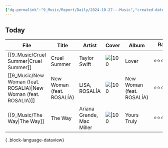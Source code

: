 ```yaml
---
{"dg-permalink":"9_Music/Report/Daily/2024-10-27---Music","created-date":"2024-11-02 7:50:14 pm","date":"2024-11-02","type":"music","tags":["music","daily-report"],"aliases":null,"dg-publish":true,"permalink":"/9_Music/Report/Daily/2024-10-27---Music/","dgPassFrontmatter":true,"noteIcon":"1"}
---
```




## Today
| File                                                                | Title                     | Artist                    | Cover                                                                      | Album                     | Rating⭐  | date          |
| ------------------------------------------------------------------- | ------------------------- | ------------------------- | -------------------------------------------------------------------------- | ------------------------- | -------- | ------------- |
| [[9_Music/Cruel Summer\|Cruel Summer]]                           | Cruel Summer              | Taylor Swift              | ![\|100](https://i.scdn.co/image/ab67616d00001e02e787cffec20aa2a396a61647) | Lover                     | ⭐⭐⭐⭐⭐⭐⭐⭐ | 2024. 10. 27. |
| [[9_Music/New Woman (feat. ROSALIA)\|New Woman (feat. ROSALIA)]] | New Woman (feat. ROSALÍA) | LISA, ROSALÍA             | ![\|100](https://i.scdn.co/image/ab67616d00001e027c451a4f06288da6edf050c1) | New Woman (feat. ROSALÍA) | ⭐⭐⭐⭐⭐    | 2024. 10. 27. |
| [[9_Music/The Way\|The Way]]                                     | The Way                   | Ariana Grande, Mac Miller | ![\|100](https://i.scdn.co/image/ab67616d00001e02ea28881e9e363244a4a2347b) | Yours Truly               | ⭐⭐⭐⭐⭐⭐⭐  | 2024. 10. 27. |

{ .block-language-dataview}

